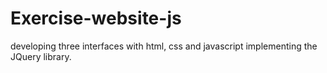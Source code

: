 # Exercise-website-js
developing three interfaces with html, css and javascript implementing the JQuery library.
